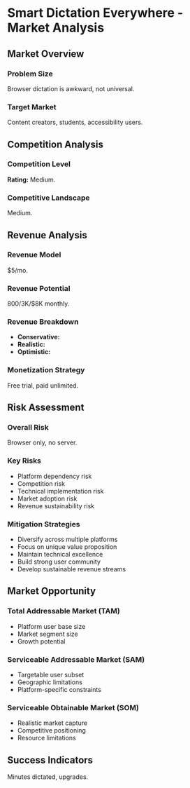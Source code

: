 # Smart Dictation Everywhere - Market Analysis

## Market Overview

### Problem Size
Browser dictation is awkward, not universal.

### Target Market
Content creators, students, accessibility users.

## Competition Analysis

### Competition Level
**Rating:** Medium.

### Competitive Landscape
Medium.

## Revenue Analysis

### Revenue Model
$5/mo.

### Revenue Potential
$800/$3K/$8K monthly.

### Revenue Breakdown
- **Conservative:** 
- **Realistic:** 
- **Optimistic:** 

### Monetization Strategy
Free trial, paid unlimited.

## Risk Assessment

### Overall Risk
Browser only, no server.

### Key Risks
- Platform dependency risk
- Competition risk
- Technical implementation risk
- Market adoption risk
- Revenue sustainability risk

### Mitigation Strategies
- Diversify across multiple platforms
- Focus on unique value proposition
- Maintain technical excellence
- Build strong user community
- Develop sustainable revenue streams

## Market Opportunity

### Total Addressable Market (TAM)
- Platform user base size
- Market segment size
- Growth potential

### Serviceable Addressable Market (SAM)
- Targetable user subset
- Geographic limitations
- Platform-specific constraints

### Serviceable Obtainable Market (SOM)
- Realistic market capture
- Competitive positioning
- Resource limitations

## Success Indicators
Minutes dictated, upgrades.
